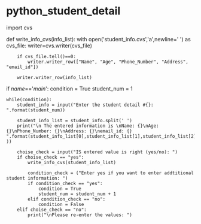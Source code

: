 # python_student_detail
import cvs

def write_info_cvs(info_list):
    with open('student_info.cvs','a',newline=' ') as cvs_file:
        writer=cvs.writer(cvs_file)

        if cvs_file.tell()==0:
            writer.writer_row(["Name", "Age", "Phone_Number", "Address", "email_id"])

        writer.writer_row(info_list)

if _name_=='_main_':
    condition = True
    student_num = 1

    while(condition):
        student_info = input("Enter the student detail #{}: ".format(student_num))

        student_info_list = student_info.split(' ')
        print("\n The entered information is \nName: {}\nAge: {}\nPhone_Number: {}\nAddress: {}\nemail_id: {} ".format(student_info_list[0],student_info_list[1],student_info_list[2],student_info_list[3],student_info_list[4] ))

        choise_check = input("IS entered value is right (yes/no): ")
        if choise_check == "yes":
            write_info_cvs(student_info_list)

            condition_check = ("Enter yes if you want to enter addtitional student information: ")
            if condition_check == "yes":
                condition = True
                student_num = student_num + 1
            elif condition_check == "no":
                condition = False
        elif choise_check == "no":
            print("\nPlease re-enter the values: ")
        
        

